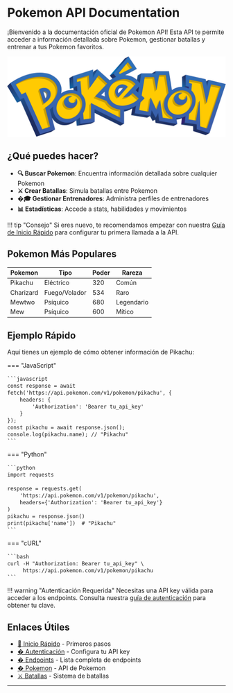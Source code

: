 # Pokemon API Documentation

¡Bienvenido a la documentación oficial de Pokemon API! Esta API te permite acceder a información detallada sobre Pokemon, gestionar batallas y entrenar a tus Pokemon favoritos.

![Pokemon Logo](img/pokemon-logo.png)

## ¿Qué puedes hacer?

- **🔍 Buscar Pokemon**: Encuentra información detallada sobre cualquier Pokemon
- **⚔️ Crear Batallas**: Simula batallas entre Pokemon
- **�‍🎓 Gestionar Entrenadores**: Administra perfiles de entrenadores
- **📊 Estadísticas**: Accede a stats, habilidades y movimientos

!!! tip "Consejo"
    Si eres nuevo, te recomendamos empezar con nuestra [Guía de Inicio Rápido](guia/inicio.md) para configurar tu primera llamada a la API.

## Pokemon Más Populares

| Pokemon | Tipo | Poder | Rareza |
|---------|------|-------|--------|
| Pikachu | Eléctrico | 320 | Común |
| Charizard | Fuego/Volador | 534 | Raro |
| Mewtwo | Psíquico | 680 | Legendario |
| Mew | Psíquico | 600 | Mítico |

## Ejemplo Rápido

Aquí tienes un ejemplo de cómo obtener información de Pikachu:

=== "JavaScript"

    ```javascript
    const response = await fetch('https://api.pokemon.com/v1/pokemon/pikachu', {
        headers: {
            'Authorization': 'Bearer tu_api_key'
        }
    });
    const pikachu = await response.json();
    console.log(pikachu.name); // "Pikachu"
    ```

=== "Python"

    ```python
    import requests
    
    response = requests.get(
        'https://api.pokemon.com/v1/pokemon/pikachu',
        headers={'Authorization': 'Bearer tu_api_key'}
    )
    pikachu = response.json()
    print(pikachu['name'])  # "Pikachu"
    ```

=== "cURL"

    ```bash
    curl -H "Authorization: Bearer tu_api_key" \
         https://api.pokemon.com/v1/pokemon/pikachu
    ```

!!! warning "Autenticación Requerida"
    Necesitas una API key válida para acceder a los endpoints. Consulta nuestra [guía de autenticación](guia/autenticacion.md) para obtener tu clave.

## Enlaces Útiles

- [🚀 Inicio Rápido](guia/inicio.md) - Primeros pasos
- [� Autenticación](guia/autenticacion.md) - Configura tu API key
- [� Endpoints](guia/endpoints.md) - Lista completa de endpoints
- [� Pokemon](api/pokemon.md) - API de Pokemon
- [⚔️ Batallas](api/batallas.md) - Sistema de batallas
---
